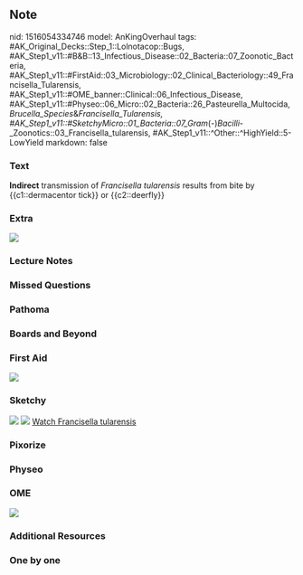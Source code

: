 ## Note
nid: 1516054334746
model: AnKingOverhaul
tags: #AK_Original_Decks::Step_1::Lolnotacop::Bugs, #AK_Step1_v11::#B&B::13_Infectious_Disease::02_Bacteria::07_Zoonotic_Bacteria, #AK_Step1_v11::#FirstAid::03_Microbiology::02_Clinical_Bacteriology::49_Francisella_Tularensis, #AK_Step1_v11::#OME_banner::Clinical::06_Infectious_Disease, #AK_Step1_v11::#Physeo::06_Micro::02_Bacteria::26_Pasteurella_Multocida,_Brucella_Species_&_Francisella_Tularensis, #AK_Step1_v11::#SketchyMicro::01_Bacteria::07_Gram_(-)_Bacilli_-_Zoonotics::03_Francisella_tularensis, #AK_Step1_v11::^Other::^HighYield::5-LowYield
markdown: false

### Text
<b>Indirect</b> transmission of <i>Francisella tularensis</i>
results from bite by {{c1::dermacentor tick}} or {{c2::deerfly}}

### Extra
<img src="paste-12790412607977.jpg">

### Lecture Notes


### Missed Questions


### Pathoma


### Boards and Beyond


### First Aid
<img src="paste-46862388166659.jpg">

### Sketchy
<img src="paste-100712688123907.jpg"> <img src=
"paste-881fc2840584bd5aba5af6539b59b13d3d388ee8.png"> <a href=
"https://dashboard.sketchy.com/study/medical/courses/medical-microbiology/units/medical-microbiology-bacteria/videos/medical-microbiology-bacteria-gram-negative-bacilli-zoonotics-francisella-tularensis?utm_source=anki&utm_medium=partnership&utm_campaign=february_update&utm_content=medical">
Watch Francisella tularensis</a>

### Pixorize


### Physeo


### OME
<div class="ome-widget">
  <a href=
  "https://onlinemeded.org/spa/infectious-disease?ref=anki"><img src="_OME_AnkiFlashcards_Topic_1.png"></a>
</div>

### Additional Resources


### One by one

